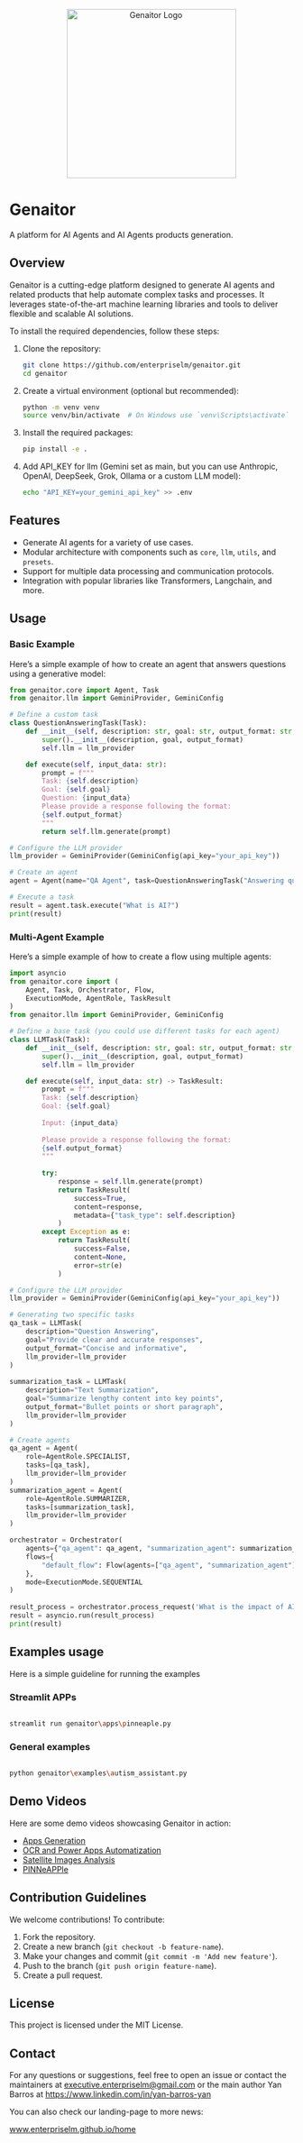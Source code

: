 <p align="center">
  <img src="logo.png" alt="Genaitor Logo" width="300"/>
</p>

# Genaitor

A platform for AI Agents and AI Agents products generation.

## Overview

Genaitor is a cutting-edge platform designed to generate AI agents and related products that help automate complex tasks and processes. It leverages state-of-the-art machine learning libraries and tools to deliver flexible and scalable AI solutions.

To install the required dependencies, follow these steps:

1. Clone the repository:
   ```bash
   git clone https://github.com/enterpriselm/genaitor.git
   cd genaitor
   ```

2. Create a virtual environment (optional but recommended):
   ```bash
   python -m venv venv
   source venv/bin/activate  # On Windows use `venv\Scripts\activate`
   ```

3. Install the required packages:
   ```bash
   pip install -e .
   ```

4. Add API_KEY for llm (Gemini set as main, but you can use Anthropic, OpenAI, DeepSeek, Grok, Ollama or a custom LLM model):
   ```bash
   echo "API_KEY=your_gemini_api_key" >> .env
   ```

## Features

- Generate AI agents for a variety of use cases.
- Modular architecture with components such as `core`, `llm`, `utils`, and `presets`.
- Support for multiple data processing and communication protocols.
- Integration with popular libraries like Transformers, Langchain, and more.

## Usage

### Basic Example

Here’s a simple example of how to create an agent that answers questions using a generative model:

```python
from genaitor.core import Agent, Task
from genaitor.llm import GeminiProvider, GeminiConfig

# Define a custom task
class QuestionAnsweringTask(Task):
    def __init__(self, description: str, goal: str, output_format: str, llm_provider):
        super().__init__(description, goal, output_format)
        self.llm = llm_provider

    def execute(self, input_data: str):
        prompt = f"""
        Task: {self.description}
        Goal: {self.goal}
        Question: {input_data}
        Please provide a response following the format:
        {self.output_format}
        """
        return self.llm.generate(prompt)

# Configure the LLM provider
llm_provider = GeminiProvider(GeminiConfig(api_key="your_api_key"))

# Create an agent
agent = Agent(name="QA Agent", task=QuestionAnsweringTask("Answering questions", "Provide accurate answers", "Text format", llm_provider))

# Execute a task
result = agent.task.execute("What is AI?")
print(result)
```

### Multi-Agent Example

Here’s a simple example of how to create a flow using multiple agents:

```python
import asyncio
from genaitor.core import (
    Agent, Task, Orchestrator, Flow,
    ExecutionMode, AgentRole, TaskResult
)
from genaitor.llm import GeminiProvider, GeminiConfig

# Define a base task (you could use different tasks for each agent)
class LLMTask(Task):
    def __init__(self, description: str, goal: str, output_format: str, llm_provider):
        super().__init__(description, goal, output_format)
        self.llm = llm_provider

    def execute(self, input_data: str) -> TaskResult:
        prompt = f"""
        Task: {self.description}
        Goal: {self.goal}
        
        Input: {input_data}
        
        Please provide a response following the format:
        {self.output_format}
        """
        
        try:
            response = self.llm.generate(prompt)
            return TaskResult(
                success=True,
                content=response,
                metadata={"task_type": self.description}
            )
        except Exception as e:
            return TaskResult(
                success=False,
                content=None,
                error=str(e)
            )

# Configure the LLM provider
llm_provider = GeminiProvider(GeminiConfig(api_key="your_api_key"))

# Generating two specific tasks
qa_task = LLMTask(
    description="Question Answering",
    goal="Provide clear and accurate responses",
    output_format="Concise and informative",
    llm_provider=llm_provider
)
    
summarization_task = LLMTask(
    description="Text Summarization",
    goal="Summarize lengthy content into key points",
    output_format="Bullet points or short paragraph",
    llm_provider=llm_provider
)

# Create agents
qa_agent = Agent(
    role=AgentRole.SPECIALIST,
    tasks=[qa_task],
    llm_provider=llm_provider
)
summarization_agent = Agent(
    role=AgentRole.SUMMARIZER,
    tasks=[summarization_task],
    llm_provider=llm_provider
)

orchestrator = Orchestrator(
    agents={"qa_agent": qa_agent, "summarization_agent": summarization_agent},
    flows={
        "default_flow": Flow(agents=["qa_agent", "summarization_agent"], context_pass=[True,True])
    },
    mode=ExecutionMode.SEQUENTIAL
)
    
result_process = orchestrator.process_request('What is the impact of AI on modern healthcare?', flow_name='default_flow')
result = asyncio.run(result_process)
print(result)
```

## Examples usage

Here is a simple guideline for running the examples

### Streamlit APPs

```bash

streamlit run genaitor\apps\pinneaple.py
```

### General examples

```bash

python genaitor\examples\autism_assistant.py
```

## Demo Videos

Here are some demo videos showcasing Genaitor in action:

- [Apps Generation](https://youtu.be/aJboXG3RvsA)
- [OCR and Power Apps Automatization](https://youtu.be/VvIb7x3PJWQ)
- [Satellite Images Analysis](https://youtu.be/hsjanmnCxJ4)
- [PINNeAPPle](https://youtu.be/AbYr3F_v5OA)

## Contribution Guidelines

We welcome contributions! To contribute:

1. Fork the repository.
2. Create a new branch (`git checkout -b feature-name`).
3. Make your changes and commit (`git commit -m 'Add new feature'`).
4. Push to the branch (`git push origin feature-name`).
5. Create a pull request.

## License

This project is licensed under the MIT License.

## Contact

For any questions or suggestions, feel free to open an issue or contact the maintainers at executive.enterpriselm@gmail.com or the main author Yan Barros at https://www.linkedin.com/in/yan-barros-yan

You can also check our landing-page to more news:

www.enterpriselm.github.io/home